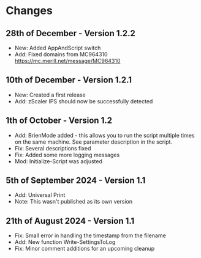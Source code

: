 # Changes

## 28th of December - Version 1.2.2

- New: Added AppAndScript switch
- Add: Fixed domains from MC964310 <https://mc.merill.net/message/MC964310>

## 10th of December - Version 1.2.1

- New: Created a first release
- Add: zScaler IPS should now be successfully detected

## 1th of October - Version 1.2

- Add: BrienMode added - this allows you to run the script multiple times on the same machine. See parameter description in the script.
- Fix: Several descriptions fixed
- Fix: Added some more logging messages
- Mod: Initialize-Script was adjusted

## 5th of September 2024 - Version 1.1

- Add: Universal Print
- Note: This wasn't published as its own version

## 21th of August 2024 - Version 1.1

- Fix: Small error in handling the timestamp from the filename
- Add: New function Write-SettingsToLog
- Fix: Minor comment additions for an upcoming cleanup
